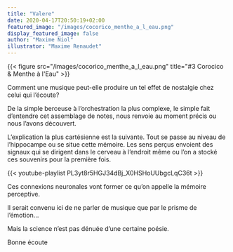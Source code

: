 ```yaml
---
title: "Valere"
date: 2020-04-17T20:50:19+02:00
featured_image: "/images/cocorico_menthe_a_l_eau.png"
display_featured_image: false
author: "Maxime Niol" 
illustrator: "Maxime Renaudet"
---
```


{{< figure src="/images/cocorico_menthe_a_l_eau.png" title="#3 Corocico & Menthe à l'Eau" >}}

Comment une musique peut-elle produire un tel effet de nostalgie chez celui qui l’écoute?

De la simple berceuse à l’orchestration la plus complexe, le simple fait d’entendre cet assemblage de notes, nous renvoie au moment précis ou nous l’avons découvert.

L’explication la plus cartésienne est la suivante.
Tout se passe au niveau de l’hippocampe ou se situe cette mémoire.
Les sens perçus envoient des signaux qui se dirigent dans le cerveau à l’endroit même ou l’on a stocké ces souvenirs pour la première fois.

{{< youtube-playlist PL3yt8r5HGJ34dBj_X0HSHoUUbgcLqC36t >}}

Ces connexions neuronales vont former ce qu’on appelle la mémoire perceptive.

Il serait convenu ici de ne parler de musique que par le prisme de l’émotion...

Mais la science n’est pas dénuée d’une certaine poésie.

Bonne écoute
